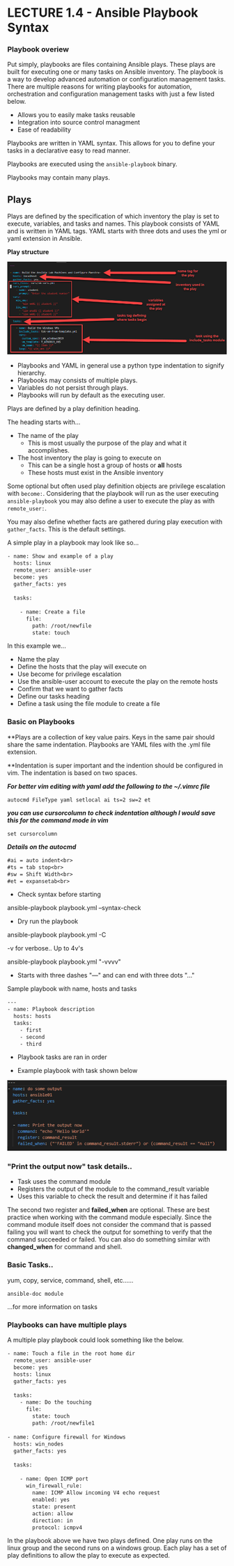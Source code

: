 # LECTURE 1.4 - Ansible Playbook Syntax

### Playbook overiew

Put simply, playbooks are files containing Ansible plays. These plays are built for executing one or many tasks on Ansible inventory. The playbook is a way to develop advanced automation or configuration management tasks. There are multiple reasons for writing playbooks for automation, orchestration and configuration management tasks with just a few listed below.

* Allows you to easily make tasks reusable
* Integration into source control managment
* Ease of readability

Playbooks are written in YAML syntax. This allows for you to define your tasks in a declarative easy to read manner.

Playbooks are executed using the ```ansible-playbook``` binary.

Playbooks may contain many plays. 

## Plays

Plays are defined by the specification of which inventory the play is set to execute, variables, and tasks and names. This playbook consists of YAML and is written in YAML tags. 
YAML starts with three dots and uses the yml or yaml extension in Ansible.

**Play structure**

![](/images/play-structure.png)

* Playbooks and YAML in general use a python type indentation to signify hierarchy.
* Playbooks may consists of multiple plays.
* Variables do not persist through plays.
* Playbooks will run by default as the executing user.

Plays are defined by a play definition heading. 

The heading starts with... 

* The name of the play
    * This is most usually the purpose of the play and what it accomplishes.
* The host inventory the play is going to execute on
    * This can be a single host a group of hosts or **all** hosts 
    * These hosts must exist in the Ansible inventory
    
Some optional but often used play definition objects are privilege escalation with ```become:```. Considering that the playbook will run as the user executing ```ansible-playbook``` you may also define a user to execute the play as with ```remote_user:```. 

You may also define whether facts are gathered during play execution with ```gather_facts```. This is the default settings.

A simple play in a playbook may look like so...

```
- name: Show and example of a play
  hosts: linux
  remote_user: ansible-user
  become: yes
  gather_facts: yes
  
  tasks:
    
    - name: Create a file
      file:
        path: /root/newfile
        state: touch
```

In this example we...

* Name the play
* Define the hosts that the play will execute on
* Use become for privilege escalation
* Use the ansible-user account to execute the play on the remote hosts
* Confirm that we want to gather facts
* Define our tasks heading
* Define a task using the file module to create a file

### Basic on Playbooks

**Plays are a collection of key value pairs. Keys in the same pair should share the same indentation. Playbooks are YAML files with the .yml file extension.

**Indentation is super important and the indention should be configured in vim. The indentation is based on two spaces.

___For better vim editing with yaml add the following to the ~/.vimrc file___

```
autocmd FileType yaml setlocal ai ts=2 sw=2 et
```
___you can use cursorcolumn to check indentation although I would save this for the command mode in vim___
```
set cursorcolumn
```
___Details on the autocmd___
```
#ai = auto indent<br>
#ts = tab stop<br>
#sw = Shift Width<br>
#et = expansetab<br>
```

* Check syntax before starting

ansible-playbook playbook.yml –syntax-check

* Dry run the playbook

ansible-playbook playbook.yml -C

-v for verbose.. Up to 4v's

ansible-playbook playbook.yml "-vvvv"

* Starts with three dashes "—" and can end with three dots "…"

Sample playbook with name, hosts and tasks

```
---
- name: Playbook description
  hosts: hosts
  tasks:
    - first
    - second
    - third
```
* Playbook tasks are ran in order

* Example playbook with task shown below

![](/images/playbook-example-task.png)

### "Print the output now" task details..

* Task uses the command module
* Registers the output of the module to the command_result variable
* Uses this variable to check the result and determine if it has failed

The second two register and **failed_when** are optional. These are best practice when working with the command module especially. Since the command module itself does not consider the command that is passed failing you will want to check the output for something to verify that the command succeeded or failed. You can also do something similar with **changed_when** for command and shell.

### Basic Tasks..

yum, copy, service, command, shell, etc……
```
ansible-doc module
```
...for more information on tasks

### Playbooks can have multiple plays

A multiple play playbook could look something like the below.

```
- name: Touch a file in the root home dir
  remote_user: ansible-user
  become: yes
  hosts: linux
  gather_facts: yes

  tasks:
    - name: Do the touching
      file:
        state: touch
        path: /root/newfile1

- name: Configure firewall for Windows
  hosts: win_nodes
  gather_facts: yes

  tasks:

    - name: Open ICMP port
      win_firewall_rule:
        name: ICMP Allow incoming V4 echo request
        enabled: yes
        state: present
        action: allow
        direction: in
        protocol: icmpv4
```

In the playbook above we have two plays defined. One play runs on the linux group and the second runs on a windows group. Each play has a set of play definitions to allow the play to execute as expected.
